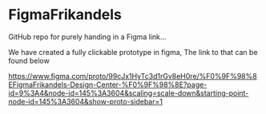 # FigmaFrikandels
GitHub repo for purely handing in a Figma link...

We have created a fully clickable prototype in figma, The link to that can be found below

https://www.figma.com/proto/99cJx1HyTc3d1rGv8eH0re/%F0%9F%98%8EFigmaFrikandels-Design-Center-%F0%9F%98%8E?page-id=9%3A4&node-id=145%3A3604&scaling=scale-down&starting-point-node-id=145%3A3604&show-proto-sidebar=1

